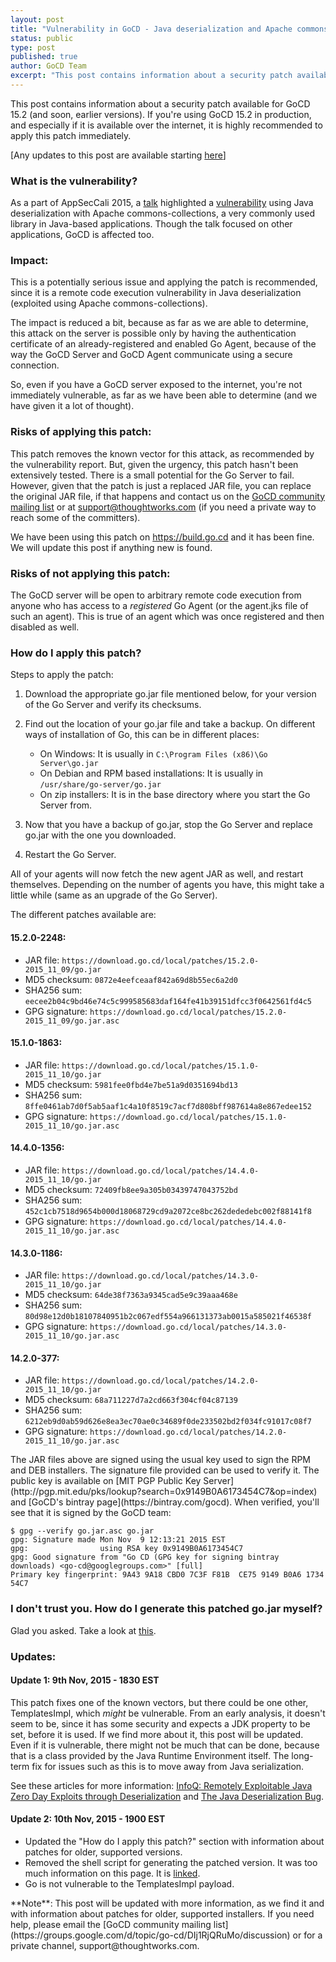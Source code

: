 ```yaml
---
layout: post
title: "Vulnerability in GoCD - Java deserialization and Apache commons-collections"
status: public
type: post
published: true
author: GoCD Team
excerpt: "This post contains information about a security patch available for GoCD 15.2. If you're using GoCD 15.2 in production, and especially if it is available over the internet, it is highly recommended to apply this patch immediately."
---
```


This post contains information about a security patch available for GoCD 15.2 (and soon, earlier versions). If you're using GoCD 15.2 in production, and especially if it is available over the internet, it is highly recommended to apply this patch immediately.

[Any updates to this post are available starting [here](#updates)]

### What is the vulnerability?

As a part of AppSecCali 2015, a [talk](http://www.securitytube.net/video/13271) highlighted a
[vulnerability](http://foxglovesecurity.com/2015/11/06/what-do-weblogic-websphere-jboss-jenkins-opennms-and-your-application-have-in-common-this-vulnerability/)
using Java deserialization with Apache commons-collections, a very commonly used library in Java-based
applications. Though the talk focused on other applications, GoCD is affected too.


### Impact:

This is a potentially serious issue and applying the patch is recommended, since it is a remote code execution
vulnerability in Java deserialization (exploited using Apache commons-collections).

The impact is reduced a bit, because as far as we are able to determine, this attack on the server is possible only by
having the authentication certificate of an already-registered and enabled Go Agent, because of the way the GoCD Server
and GoCD Agent communicate using a secure connection.

So, even if you have a GoCD server exposed to the internet, you're not immediately vulnerable, as far as we have been
able to determine (and we have given it a lot of thought).


### Risks of applying this patch:

This patch removes the known vector for this attack, as recommended by the vulnerability report. But, given the urgency,
this patch hasn't been extensively tested. There is a small potential for the Go Server to fail. However, given that the
patch is just a replaced JAR file, you can replace the original JAR file, if that happens and contact us on the
[GoCD community mailing list](https://groups.google.com/d/topic/go-cd/DIj1RjQRuMo/discussion) or at support@thoughtworks.com (if you need a private way to reach some of the committers).

We have been using this patch on https://build.go.cd and it has been fine. We will update this post if anything new is
found.


### Risks of not applying this patch:

The GoCD server will be open to arbitrary remote code execution from anyone who has access to a *registered* Go Agent (or
the agent.jks file of such an agent). This is true of an agent which was once registered and then disabled as well.


### How do I apply this patch?

Steps to apply the patch:

1. Download the appropriate go.jar file mentioned below, for your version of the Go Server and verify its checksums.

2. Find out the location of your go.jar file and take a backup. On different ways of installation of Go, this can be in different places:
    - On Windows: It is usually in `C:\Program Files (x86)\Go Server\go.jar`
    - On Debian and RPM based installations: It is usually in `/usr/share/go-server/go.jar`
    - On zip installers: It is in the base directory where you start the Go Server from.

3. Now that you have a backup of go.jar, stop the Go Server and replace go.jar with the one you downloaded.

4. Restart the Go Server.

All of your agents will now fetch the new agent JAR as well, and restart themselves. Depending on the number of agents
you have, this might take a little while (same as an upgrade of the Go Server).

The different patches available are:

#### 15.2.0-2248:

* JAR file: `https://download.go.cd/local/patches/15.2.0-2015_11_09/go.jar`
* MD5 checksum: `0872e4eefceaaf842a69d8b55ec6a2d0`
* SHA256 sum: `eecee2b04c9bd46e74c5c999585683daf164fe41b39151dfcc3f0642561fd4c5`
* GPG signature: `https://download.go.cd/local/patches/15.2.0-2015_11_09/go.jar.asc`

#### 15.1.0-1863:

* JAR file: `https://download.go.cd/local/patches/15.1.0-2015_11_10/go.jar`
* MD5 checksum: `5981fee0fbd4e7be51a9d0351694bd13`
* SHA256 sum: `8ffe0461ab7d0f5ab5aaf1c4a10f8519c7acf7d808bff987614a8e867edee152`
* GPG signature: `https://download.go.cd/local/patches/15.1.0-2015_11_10/go.jar.asc`

#### 14.4.0-1356:

* JAR file: `https://download.go.cd/local/patches/14.4.0-2015_11_10/go.jar`
* MD5 checksum: `72409fb8ee9a305b03439747043752bd`
* SHA256 sum: `452c1cb7518d9654b000d18068729cd9a2072ce8bc262dededebc002f88141f8`
* GPG signature: `https://download.go.cd/local/patches/14.4.0-2015_11_10/go.jar.asc`

#### 14.3.0-1186:

* JAR file: `https://download.go.cd/local/patches/14.3.0-2015_11_10/go.jar`
* MD5 checksum: `64de38f7363a9345cad5e9c39aaa468e`
* SHA256 sum: `80d98e12d0b18107840951b2c067edf554a966131373ab0015a585021f46538f`
* GPG signature: `https://download.go.cd/local/patches/14.3.0-2015_11_10/go.jar.asc`

#### 14.2.0-377:

* JAR file: `https://download.go.cd/local/patches/14.2.0-2015_11_10/go.jar`
* MD5 checksum: `68a711227d7a2cd663f304cf04c87139`
* SHA256 sum: `6212eb9d0ab59d626e8ea3ec70ae0c34689f0de233502bd2f034fc91017c08f7`
* GPG signature: `https://download.go.cd/local/patches/14.2.0-2015_11_10/go.jar.asc`

<p>
The JAR files above are signed using the usual key used to sign the RPM and DEB installers. The signature file provided can be used to verify it.
The public key is available on [MIT PGP Public Key Server](http://pgp.mit.edu/pks/lookup?search=0x9149B0A6173454C7&op=index) and
[GoCD's bintray page](https://bintray.com/gocd). When verified, you'll see that it is signed by the GoCD team:

```
$ gpg --verify go.jar.asc go.jar
gpg: Signature made Mon Nov  9 12:13:21 2015 EST
gpg:                using RSA key 0x9149B0A6173454C7
gpg: Good signature from "Go CD (GPG key for signing bintray downloads) <go-cd@googlegroups.com>" [full]
Primary key fingerprint: 9A43 9A18 CBD0 7C3F F81B  CE75 9149 B0A6 1734 54C7
```


### I don't trust you. How do I generate this patched go.jar myself?

Glad you asked. Take a look at [this](/misc/generate-patched-jar-for-deserialization-vulnerability.html).


<a name="updates"></a>
### Updates:

#### Update 1: 9th Nov, 2015 - 1830 EST

This patch fixes one of the known vectors, but there could be one other, TemplatesImpl, which *might* be vulnerable. From an early analysis, it doesn't seem to be, since it has some security and expects a JDK property to be set, before it is used. If we find more about it, this post will be updated. Even if it is vulnerable, there might not be much that can be done, because that is a class provided by the Java Runtime Environment itself. The long-term fix for issues such as this is to move away from Java serialization.

See these articles for more information: [InfoQ: Remotely Exploitable Java Zero Day Exploits through Deserialization](http://www.infoq.com/news/2015/11/commons-exploit) and 
[The Java Deserialization Bug](http://fishbowl.pastiche.org/2015/11/09/java_serialization_bug/).


#### Update 2: 10th Nov, 2015 - 1900 EST

* Updated the "How do I apply this patch?" section with information about patches for older, supported versions.
* Removed the shell script for generating the patched version. It was too much information on this page. It is
  [linked](/misc/generate-patched-jar-for-deserialization-vulnerability.html).
* Go is not vulnerable to the TemplatesImpl payload.

<p>
**Note**: This post will be updated with more information, as we find it and with information about patches for older, supported
installers. If you need help, please email the [GoCD community mailing list](https://groups.google.com/d/topic/go-cd/DIj1RjQRuMo/discussion)
or for a private channel, support@thoughtworks.com.
